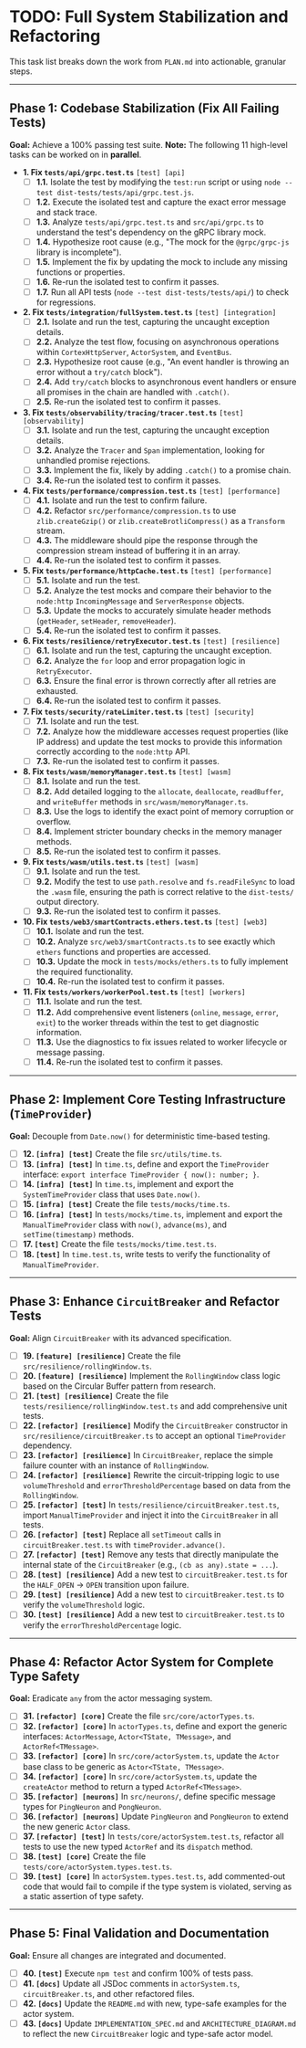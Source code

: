 # TODO: Full System Stabilization and Refactoring

This task list breaks down the work from `PLAN.md` into actionable, granular steps.

---

## Phase 1: Codebase Stabilization (Fix All Failing Tests)

**Goal:** Achieve a 100% passing test suite.
**Note:** The following 11 high-level tasks can be worked on in **parallel**.

*   **1. Fix `tests/api/grpc.test.ts`** `[test] [api]`
    *   [ ] **1.1.** Isolate the test by modifying the `test:run` script or using `node --test dist-tests/tests/api/grpc.test.js`.
    *   [ ] **1.2.** Execute the isolated test and capture the exact error message and stack trace.
    *   [ ] **1.3.** Analyze `tests/api/grpc.test.ts` and `src/api/grpc.ts` to understand the test's dependency on the gRPC library mock.
    *   [ ] **1.4.** Hypothesize root cause (e.g., "The mock for the `@grpc/grpc-js` library is incomplete").
    *   [ ] **1.5.** Implement the fix by updating the mock to include any missing functions or properties.
    *   [ ] **1.6.** Re-run the isolated test to confirm it passes.
    *   [ ] **1.7.** Run all API tests (`node --test dist-tests/tests/api/`) to check for regressions.

*   **2. Fix `tests/integration/fullSystem.test.ts`** `[test] [integration]`
    *   [ ] **2.1.** Isolate and run the test, capturing the uncaught exception details.
    *   [ ] **2.2.** Analyze the test flow, focusing on asynchronous operations within `CortexHttpServer`, `ActorSystem`, and `EventBus`.
    *   [ ] **2.3.** Hypothesize root cause (e.g., "An event handler is throwing an error without a `try/catch` block").
    *   [ ] **2.4.** Add `try/catch` blocks to asynchronous event handlers or ensure all promises in the chain are handled with `.catch()`.
    *   [ ] **2.5.** Re-run the isolated test to confirm it passes.

*   **3. Fix `tests/observability/tracing/tracer.test.ts`** `[test] [observability]`
    *   [ ] **3.1.** Isolate and run the test, capturing the uncaught exception details.
    *   [ ] **3.2.** Analyze the `Tracer` and `Span` implementation, looking for unhandled promise rejections.
    *   [ ] **3.3.** Implement the fix, likely by adding `.catch()` to a promise chain.
    *   [ ] **3.4.** Re-run the isolated test to confirm it passes.

*   **4. Fix `tests/performance/compression.test.ts`** `[test] [performance]`
    *   [ ] **4.1.** Isolate and run the test to confirm failure.
    *   [ ] **4.2.** Refactor `src/performance/compression.ts` to use `zlib.createGzip()` or `zlib.createBrotliCompress()` as a `Transform` stream.
    *   [ ] **4.3.** The middleware should pipe the response through the compression stream instead of buffering it in an array.
    *   [ ] **4.4.** Re-run the isolated test to confirm it passes.

*   **5. Fix `tests/performance/httpCache.test.ts`** `[test] [performance]`
    *   [ ] **5.1.** Isolate and run the test.
    *   [ ] **5.2.** Analyze the test mocks and compare their behavior to the `node:http` `IncomingMessage` and `ServerResponse` objects.
    *   [ ] **5.3.** Update the mocks to accurately simulate header methods (`getHeader`, `setHeader`, `removeHeader`).
    *   [ ] **5.4.** Re-run the isolated test to confirm it passes.

*   **6. Fix `tests/resilience/retryExecutor.test.ts`** `[test] [resilience]`
    *   [ ] **6.1.** Isolate and run the test, capturing the uncaught exception.
    *   [ ] **6.2.** Analyze the `for` loop and error propagation logic in `RetryExecutor`.
    *   [ ] **6.3.** Ensure the final error is thrown correctly after all retries are exhausted.
    *   [ ] **6.4.** Re-run the isolated test to confirm it passes.

*   **7. Fix `tests/security/rateLimiter.test.ts`** `[test] [security]`
    *   [ ] **7.1.** Isolate and run the test.
    *   [ ] **7.2.** Analyze how the middleware accesses request properties (like IP address) and update the test mocks to provide this information correctly according to the `node:http` API.
    *   [ ] **7.3.** Re-run the isolated test to confirm it passes.

*   **8. Fix `tests/wasm/memoryManager.test.ts`** `[test] [wasm]`
    *   [ ] **8.1.** Isolate and run the test.
    *   [ ] **8.2.** Add detailed logging to the `allocate`, `deallocate`, `readBuffer`, and `writeBuffer` methods in `src/wasm/memoryManager.ts`.
    *   [ ] **8.3.** Use the logs to identify the exact point of memory corruption or overflow.
    *   [ ] **8.4.** Implement stricter boundary checks in the memory manager methods.
    *   [ ] **8.5.** Re-run the isolated test to confirm it passes.

*   **9. Fix `tests/wasm/utils.test.ts`** `[test] [wasm]`
    *   [ ] **9.1.** Isolate and run the test.
    *   [ ] **9.2.** Modify the test to use `path.resolve` and `fs.readFileSync` to load the `.wasm` file, ensuring the path is correct relative to the `dist-tests/` output directory.
    *   [ ] **9.3.** Re-run the isolated test to confirm it passes.

*   **10. Fix `tests/web3/smartContracts.ethers.test.ts`** `[test] [web3]`
    *   [ ] **10.1.** Isolate and run the test.
    *   [ ] **10.2.** Analyze `src/web3/smartContracts.ts` to see exactly which `ethers` functions and properties are accessed.
    *   [ ] **10.3.** Update the mock in `tests/mocks/ethers.ts` to fully implement the required functionality.
    *   [ ] **10.4.** Re-run the isolated test to confirm it passes.

*   **11. Fix `tests/workers/workerPool.test.ts`** `[test] [workers]`
    *   [ ] **11.1.** Isolate and run the test.
    *   [ ] **11.2.** Add comprehensive event listeners (`online`, `message`, `error`, `exit`) to the worker threads within the test to get diagnostic information.
    *   [ ] **11.3.** Use the diagnostics to fix issues related to worker lifecycle or message passing.
    *   [ ] **11.4.** Re-run the isolated test to confirm it passes.

---

## Phase 2: Implement Core Testing Infrastructure (`TimeProvider`)

**Goal:** Decouple from `Date.now()` for deterministic time-based testing.

*   [ ] **12. `[infra] [test]`** Create the file `src/utils/time.ts`.
*   [ ] **13. `[infra] [test]`** In `time.ts`, define and export the `TimeProvider` interface: `export interface TimeProvider { now(): number; }`.
*   [ ] **14. `[infra] [test]`** In `time.ts`, implement and export the `SystemTimeProvider` class that uses `Date.now()`.
*   [ ] **15. `[infra] [test]`** Create the file `tests/mocks/time.ts`.
*   [ ] **16. `[infra] [test]`** In `tests/mocks/time.ts`, implement and export the `ManualTimeProvider` class with `now()`, `advance(ms)`, and `setTime(timestamp)` methods.
*   [ ] **17. `[test]`** Create the file `tests/mocks/time.test.ts`.
*   [ ] **18. `[test]`** In `time.test.ts`, write tests to verify the functionality of `ManualTimeProvider`.

---

## Phase 3: Enhance `CircuitBreaker` and Refactor Tests

**Goal:** Align `CircuitBreaker` with its advanced specification.

*   [ ] **19. `[feature] [resilience]`** Create the file `src/resilience/rollingWindow.ts`.
*   [ ] **20. `[feature] [resilience]`** Implement the `RollingWindow` class logic based on the Circular Buffer pattern from research.
*   [ ] **21. `[test] [resilience]`** Create the file `tests/resilience/rollingWindow.test.ts` and add comprehensive unit tests.
*   [ ] **22. `[refactor] [resilience]`** Modify the `CircuitBreaker` constructor in `src/resilience/circuitBreaker.ts` to accept an optional `TimeProvider` dependency.
*   [ ] **23. `[refactor] [resilience]`** In `CircuitBreaker`, replace the simple failure counter with an instance of `RollingWindow`.
*   [ ] **24. `[refactor] [resilience]`** Rewrite the circuit-tripping logic to use `volumeThreshold` and `errorThresholdPercentage` based on data from the `RollingWindow`.
*   [ ] **25. `[refactor] [test]`** In `tests/resilience/circuitBreaker.test.ts`, import `ManualTimeProvider` and inject it into the `CircuitBreaker` in all tests.
*   [ ] **26. `[refactor] [test]`** Replace all `setTimeout` calls in `circuitBreaker.test.ts` with `timeProvider.advance()`.
*   [ ] **27. `[refactor] [test]`** Remove any tests that directly manipulate the internal state of the `CircuitBreaker` (e.g., `(cb as any).state = ...`).
*   [ ] **28. `[test] [resilience]`** Add a new test to `circuitBreaker.test.ts` for the `HALF_OPEN` -> `OPEN` transition upon failure.
*   [ ] **29. `[test] [resilience]`** Add a new test to `circuitBreaker.test.ts` to verify the `volumeThreshold` logic.
*   [ ] **30. `[test] [resilience]`** Add a new test to `circuitBreaker.test.ts` to verify the `errorThresholdPercentage` logic.

---

## Phase 4: Refactor Actor System for Complete Type Safety

**Goal:** Eradicate `any` from the actor messaging system.

*   [ ] **31. `[refactor] [core]`** Create the file `src/core/actorTypes.ts`.
*   [ ] **32. `[refactor] [core]`** In `actorTypes.ts`, define and export the generic interfaces: `ActorMessage`, `Actor<TState, TMessage>`, and `ActorRef<TMessage>`.
*   [ ] **33. `[refactor] [core]`** In `src/core/actorSystem.ts`, update the `Actor` base class to be generic as `Actor<TState, TMessage>`.
*   [ ] **34. `[refactor] [core]`** In `src/core/actorSystem.ts`, update the `createActor` method to return a typed `ActorRef<TMessage>`.
*   [ ] **35. `[refactor] [neurons]`** In `src/neurons/`, define specific message types for `PingNeuron` and `PongNeuron`.
*   [ ] **36. `[refactor] [neurons]`** Update `PingNeuron` and `PongNeuron` to extend the new generic `Actor` class.
*   [ ] **37. `[refactor] [test]`** In `tests/core/actorSystem.test.ts`, refactor all tests to use the new typed `ActorRef` and its `dispatch` method.
*   [ ] **38. `[test] [core]`** Create the file `tests/core/actorSystem.types.test.ts`.
*   [ ] **39. `[test] [core]`** In `actorSystem.types.test.ts`, add commented-out code that would fail to compile if the type system is violated, serving as a static assertion of type safety.

---

## Phase 5: Final Validation and Documentation

**Goal:** Ensure all changes are integrated and documented.

*   [ ] **40. `[test]`** Execute `npm test` and confirm 100% of tests pass.
*   [ ] **41. `[docs]`** Update all JSDoc comments in `actorSystem.ts`, `circuitBreaker.ts`, and other refactored files.
*   [ ] **42. `[docs]`** Update the `README.md` with new, type-safe examples for the actor system.
*   [ ] **43. `[docs]`** Update `IMPLEMENTATION_SPEC.md` and `ARCHITECTURE_DIAGRAM.md` to reflect the new `CircuitBreaker` logic and type-safe actor model.
